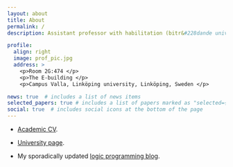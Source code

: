 ```yaml
---
layout: about
title: About
permalink: /
description: Assistant professor with habilitation (bitr&#228dande universitetslektor + docent) at the theoretical computer science laboratory (TCSLAB), Linköping university.

profile:
  align: right
  image: prof_pic.jpg
  address: >
    <p>Room 2G:474 </p>
    <p>The E-building </p>
    <p>Campus Valla, Linköping university, Linköping, Sweden </p>

news: true  # includes a list of news items
selected_papers: true # includes a list of papers marked as "selected={true}"
social: true  # includes social icons at the bottom of the page
---
```


* [Academic CV](https://www.ida.liu.se/~vicla67/cv.pdf).

* [University page](https://www.ida.liu.se/~vicla67/).

* My sporadically updated [logic programming blog](http://prologomenon.wordpress.com).


